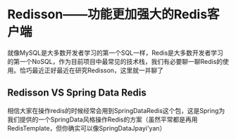 # Redisson——功能更加强大的Redis客户端

就像MySQL是大多数开发者学习的第一个SQL一样，Redis是大多数开发者学习的第一个NoSQL，作为目前项目中最常见的技术栈，我们有必要聊一聊Redis的使用。恰巧最近正好最近在研究Redisson，这里就一并聊了

## Redisson VS Spring Data Redis

相信大家在操作redis的时候经常会用到SpringDataRedis这个包，这是Spring为我们提供的一个SpringData风格操作Redis的方案（虽然平常都是再用RedisTemplate，但你确实可以像SpringDataJpayi'yan）